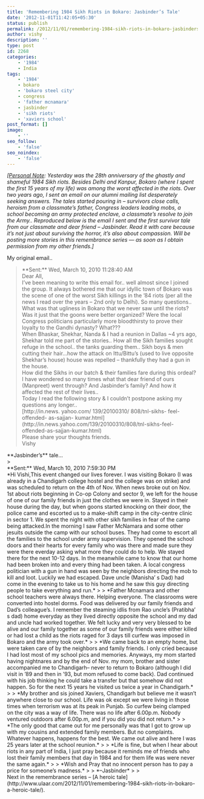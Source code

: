 ```yaml
---
title: 'Remembering 1984 Sikh Riots in Bokaro: Jasbinder’s Tale'
date: '2012-11-01T11:42:05+05:30'
status: publish
permalink: /2012/11/01/remembering-1984-sikh-riots-in-bokaro-jasbinders-tale
author: vishy
description: ''
type: post
id: 2268
categories: 
    - '1984'
    - India
tags:
    - '1984'
    - bokaro
    - 'bokaro steel city'
    - congress
    - 'father mcnamara'
    - jasbinder
    - 'sikh riots'
    - 'xaviers school'
post_format: []
image:
    - ''
seo_follow:
    - 'false'
seo_noindex:
    - 'false'
---
```

*\[<span style="text-decoration: underline;">Personal Note</span>: Yesterday was the 28th anniversary of the ghastly and shameful 1984 Sikh riots. Besides Delhi and Kanpur, Bokaro (where I spent the first 15 years of my life) was among the worst affected in the riots. Over two years ago, I sent an email on our alumni mailing list desperately seeking answers. The tales started pouring in – survivors close calls, heroism from a classmate’s father, Congress leaders leading mobs, a school becoming an army protected enclave, a classmate’s resolve to join the Army.. Reproduced below is the email I sent and the first survivor tale from our classmate and dear friend – Jasbinder. Read it with care because it’s not just about surviving the horror, it’s also about compassion. Will be posting more stories in this remembrance series — as soon as I obtain permission from my other friends.\]*

My original email..

> <div>**Sent:** Wed, March 10, 2010 11:28:40 AM</div><div>Dear All,</div><div>I’ve been meaning to write this email for.. well almost since I joined the group. It always bothered me that our idyllic town of Bokaro was the scene of one of the worst Sikh killings in the ’84 riots (per all the news I read over the years – 2nd only to Delhi). So many questions..</div><div></div><div>What was that ugliness in Bokaro that we never saw until the riots? Was it just that the goons were better organized? Were the local Congress politicians particularly more bloodthirsty to prove their loyalty to the Gandhi dynasty? What???</div><div></div><div>When Bhaskar, Shekhar, Nanda &amp; I had a reunion in Dallas ~4 yrs ago, Shekhar told me part of the stories.. How all the Sikh families sought refuge in the school.. the tanks guarding them.. Sikh boys &amp; men cutting their hair…how the attack on Ittu/Bittu’s (used to live opposite Shekhar’s house) house was repelled – thankfully they had a gun in the house.</div><div></div><div>How did the Sikhs in our batch &amp; their families fare during this ordeal? I have wondered so many times what that dear friend of ours (Manpreet) went through? And Jasbinder’s family? And how it affected the rest of their lives..</div><div></div><div>Today I read the following story &amp; I couldn’t postpone asking my questions any longer..</div><div>[http://in.news. yahoo.com/ 139/20100310/ 808/tnl-sikhs- feel-offended- as-sajjan- kumar.html](http://in.news.yahoo.com/139/20100310/808/tnl-sikhs-feel-offended-as-sajjan-kumar.html)</div><div></div><div>Please share your thoughts friends.</div><div>Vishy</div>

<div>**Jasbinder’s** tale…</div>> <div>**Sent:** Wed, March 10, 2010 7:59:30 PM</div><div>*Hi Vishi,This event changed our lives forever. I was visiting Bokaro (I was already in a Chandigarh college hostel and the college was on strike) and was scheduled to return on the 4th of Nov. When news broke out on Nov. 1st about riots beginning in Co-op Colony and sector 9, we left for the house of one of our family friends in just the clothes we were in. Stayed in their house during the day, but when goons started knocking on their door, the police came and escorted us to a make-shift camp in the city-centre clinic in sector 1. We spent the night with other sikh families in fear of the camp being attacked.In the morning I saw Father McNamara and some other jesuits outside the camp with our school buses. They had come to escort all the families to the school under army supervision. They opened the school doors and their hearts for every family who was there and made sure they were there everday asking what more they could do to help. We stayed there for the next 10-12 days. In the meanwhile came to know that our home had been broken into and every thing had been taken. A local congress politician with a gun in hand was seen by the neighbors directing the mob to kill and loot. Luckily we had escaped. Dave uncle (Manisha’ s Dad) had come in the evening to take us to his home and he saw this guy directing people to take everything and run.*
> 
> *Father Mcnamara and other school teachers were always there. Helping everyone. The classrooms were converted into hostel dorms. Food was delivered by our family friends and Dad’s colleague’s. I remember the steaming idlis from Rao uncle’s (Pratibha’ s dad) home everyday as they lived directly opposite the school and my dad and uncle had worked together. We felt lucky and very very blessed to be alive and our family together as some of our family friends were either killed or had lost a child as the riots raged for 3 days till curfew was imposed in Bokaro and the army took over.*
> 
> *We came back to an empty home, but were taken care of by the neighbors and family friends. I only cried because I had lost most of my school pics and memories. Anyways, my mom started having nightnares and by the end of Nov. my mom, brother and sister accompanied me to Chandigarh– never to return to Bokaro (although I did visit in ’89 and then in ’93, but mom refused to come back). Dad continued with his job thinking he could take a transfer but that somehow did not happen. So for the next 15 years he visited us twice a year in Chandigarh.*
> 
> *My brother and sis joined Xaviers, Chandigarh but believe me it wasn’t anywhere close to our school. Life was ok except we were living in those times when terrorism was at its peak in Punjab. So curfew being clamped on the city was a way of life. There was no life after 6.00p.m. Nobody ventured outdoors after 6.00p.m, and if you did you did not return.*
> 
> *The only good that came out for me personally was that I got to grow up with my cousins and extended family members. But no complaints. Whatever happens, happens for the best. We came out alive and here I was 25 years later at the school reunion.*
> 
> *Life is fine, but when I hear about riots in any part of India, I just pray because it reminds me of friends who lost their family members that day in 1984 and for them life was were never the same again.*
> 
> *Wish and Pray that no innocent person has to pay a price for someone’s madness.*
> 
> *–Jasbinder*
> 
> </div>

<div>Next in the remembrance series – [A heroic tale](http://www.ulaar.com/2012/11/01/remembering-1984-sikh-riots-in-bokaro-a-heroic-tale/).</div>